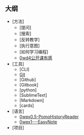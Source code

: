 ## 大纲

- [方法]
	+ [提问]
	+ [搜索]
	+ [反转教学]
	+ [执行意图]
	+ [如何学习编程]
	+ [0wd4公开课有感](0MOOC/0wd4-notes.md)
- [工具]
	+ [CLI]
	+ [Git](0MOOC/git.md)
	+ [Github]
	+ [Gitbook]
	+ [python]
	+ [SublimeText]
	+ [Markdown]
	+ [cards]
- [语言]
	+ [0wex0.5-PomoHistoryReader](_src/om2py0w/0wex0dot5/README.md)
	+ [0wex1---EasyNote](_src/om2py0w/0wex1/README.md)
- [项目]
 
